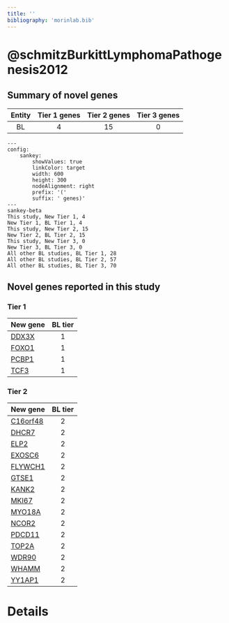 ```yaml
---
title: ''
bibliography: 'morinlab.bib'
---
```


# @schmitzBurkittLymphomaPathogenesis2012
## Summary of novel genes

|Entity| Tier 1 genes| Tier 2 genes|Tier 3 genes|
|:-:|:-:|:-:|:-:|
|BL|4|15|0|
```mermaid
---
config:
    sankey:
        showValues: true
        linkColor: target
        width: 600
        height: 300
        nodeAlignment: right
        prefix: '('
        suffix: ' genes)'
---
sankey-beta
This study, New Tier 1, 4
New Tier 1, BL Tier 1, 4
This study, New Tier 2, 15
New Tier 2, BL Tier 2, 15
This study, New Tier 3, 0
New Tier 3, BL Tier 3, 0
All other BL studies, BL Tier 1, 28
All other BL studies, BL Tier 2, 57
All other BL studies, BL Tier 3, 70
```

## Novel genes reported in this study

### Tier 1
|New gene|BL tier|
|:-|:-:|
|[DDX3X](../DDX3X)|1 |
|[FOXO1](../FOXO1)|1 |
|[PCBP1](../PCBP1)|1 |
|[TCF3](../TCF3)|1 |

### Tier 2
|New gene|BL tier|
|:-|:-:|
|[C16orf48](../C16orf48)|2 |
|[DHCR7](../DHCR7)|2 |
|[ELP2](../ELP2)|2 |
|[EXOSC6](../EXOSC6)|2 |
|[FLYWCH1](../FLYWCH1)|2 |
|[GTSE1](../GTSE1)|2 |
|[KANK2](../KANK2)|2 |
|[MKI67](../MKI67)|2 |
|[MYO18A](../MYO18A)|2 |
|[NCOR2](../NCOR2)|2 |
|[PDCD11](../PDCD11)|2 |
|[TOP2A](../TOP2A)|2 |
|[WDR90](../WDR90)|2 |
|[WHAMM](../WHAMM)|2 |
|[YY1AP1](../YY1AP1)|2 |


# Details

